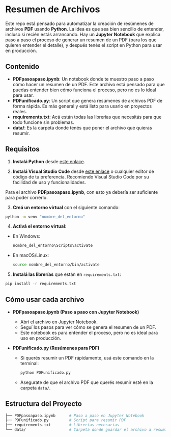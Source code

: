 # Resumen de Archivos
Este repo está pensado para automatizar la creación de resúmenes de archivos **PDF** usando **Python**. La idea es que sea bien sencillo de entender, incluso si recién estás arrancando. Hay un **Jupyter Notebook** que explica paso a paso el proceso de generar un resumen de un PDF (para los que quieren entender el detalle), y después tenés el script en Python para usar en producción.

## Contenido

- **PDFpasoapaso.ipynb**: Un notebook donde te muestro paso a paso cómo hacer un resumen de un PDF. Este archivo está pensado para que puedas entender bien cómo funciona el proceso, pero no es lo ideal para usar.
- **PDFunificado.py**: Un script que genera resúmenes de archivos PDF de forma rápida. Es más general y está listo para usarlo en proyectos reales.
- **requirements.txt**: Acá están todas las librerías que necesitás para que todo funcione sin problemas.
- **data/**: Es la carpeta donde tenés que poner el archivo que quieras resumir.

## Requisitos


1. **Instalá Python** desde [este enlace](https://www.python.org/downloads/).

2. **Instalá Visual Studio Code** desde [este enlace](https://code.visualstudio.com/download) o cualquier editor de código de tu preferencia. Recomiendo Visual Studio Code por su facilidad de uso y funcionalidades.

Para el archivo **PDFpasoapaso.ipynb**, con esto ya debería ser suficiente para poder correrlo.

3. **Creá un entorno virtual** con el siguiente comando:

  ```bash
  python -m venv "nombre_del_entorno"
  ```

4. **Activá el entorno virtual**:
  - En Windows:
    ```bash
    nombre_del_entorno\Scripts\activate
    ```
  - En macOS/Linux:
    ```bash
    source nombre_del_entorno/bin/activate
    ```

5. **Instalá las librerías** que están en `requirements.txt`:
  ```bash
  pip install -r requirements.txt
  ```



## Cómo usar cada archivo

- **PDFpasoapaso.ipynb (Paso a paso con Jupyter Notebook)**
  - Abrí el archivo en Jupyter Notebook.
  - Seguí los pasos para ver cómo se genera el resumen de un PDF.
  - Este notebook es para entender el proceso, pero no es ideal para uso en producción.

- **PDFunificado.py (Resúmenes para PDF)**
  - Si querés resumir un PDF rápidamente, usá este comando en la terminal:
    ```bash
    python PDFunificado.py
    ```
  - Asegurate de que el archivo PDF que querés resumir esté en la carpeta `data/`.

## Estructura del Proyecto

```bash
├── PDFpasoapaso.ipynb      # Paso a paso en Jupyter Notebook
├── PDFunificado.py         # Script para resumir PDF
├── requirements.txt        # Librerías necesarias
└── data/                   # Carpeta donde guardar el archivo a resumir
```
